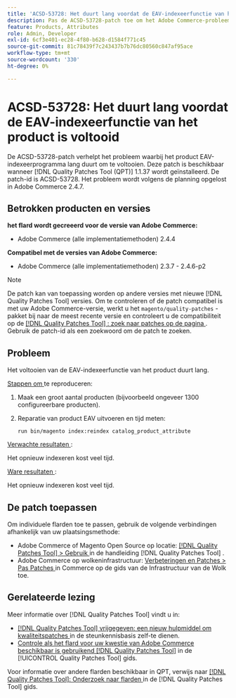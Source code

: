 ```yaml
---
title: 'ACSD-53728: Het duurt lang voordat de EAV-indexeerfunctie van het product is voltooid'
description: Pas de ACSD-53728-patch toe om het Adobe Commerce-probleem op te lossen, waarbij het voltooien van de product EAV-indexeerder veel tijd in beslag neemt.
feature: Products, Attributes
role: Admin, Developer
exl-id: 6cf3e401-ec28-4f80-b628-d1584f771c45
source-git-commit: 81c78439f7c243437b7b76dc80560c847af95ace
workflow-type: tm+mt
source-wordcount: '330'
ht-degree: 0%

---
```


# ACSD-53728: Het duurt lang voordat de EAV-indexeerfunctie van het product is voltooid

De ACSD-53728-patch verhelpt het probleem waarbij het product EAV-indexeerprogramma lang duurt om te voltooien. Deze patch is beschikbaar wanneer [!DNL Quality Patches Tool (QPT)] 1.1.37 wordt geïnstalleerd. De patch-id is ACSD-53728. Het probleem wordt volgens de planning opgelost in Adobe Commerce 2.4.7.

## Betrokken producten en versies

**het flard wordt gecreeerd voor de versie van Adobe Commerce:**

* Adobe Commerce (alle implementatiemethoden) 2.4.4

**Compatibel met de versies van Adobe Commerce:**

* Adobe Commerce (alle implementatiemethoden) 2.3.7 - 2.4.6-p2

>[!NOTE]
>
>De patch kan van toepassing worden op andere versies met nieuwe [!DNL Quality Patches Tool] versies. Om te controleren of de patch compatibel is met uw Adobe Commerce-versie, werkt u het `magento/quality-patches` -pakket bij naar de meest recente versie en controleert u de compatibiliteit op de [[!DNL Quality Patches Tool] : zoek naar patches op de pagina ](https://experienceleague.adobe.com/tools/commerce-quality-patches/index.html) . Gebruik de patch-id als een zoekwoord om de patch te zoeken.

## Probleem

Het voltooien van de EAV-indexeerfunctie van het product duurt lang.

<u> Stappen om </u> te reproduceren:

1. Maak een groot aantal producten (bijvoorbeeld ongeveer 1300 configureerbare producten).
1. Reparatie van product EAV uitvoeren en tijd meten:

   `run bin/magento index:reindex catalog_product_attribute`

<u> Verwachte resultaten </u>:

Het opnieuw indexeren kost veel tijd.

<u> Ware resultaten </u>:

Het opnieuw indexeren kost veel tijd.

## De patch toepassen

Om individuele flarden toe te passen, gebruik de volgende verbindingen afhankelijk van uw plaatsingsmethode:

* Adobe Commerce of Magento Open Source op locatie: [[!DNL Quality Patches Tool]  > Gebruik ](/help/tools/quality-patches-tool/usage.md) in de handleiding [!DNL Quality Patches Tool] .
* Adobe Commerce op wolkeninfrastructuur: [ Verbeteringen en Patches > Pas Patches ](https://experienceleague.adobe.com/docs/commerce-cloud-service/user-guide/develop/upgrade/apply-patches.html) in Commerce op de gids van de Infrastructuur van de Wolk toe.

## Gerelateerde lezing

Meer informatie over [!DNL Quality Patches Tool] vindt u in:

* [[!DNL Quality Patches Tool]  vrijgegeven: een nieuw hulpmiddel om kwaliteitspatches ](https://experienceleague.adobe.com/en/docs/commerce-knowledge-base/kb/announcements/commerce-announcements/magento-quality-patches-released-new-tool-to-self-serve-quality-patches) in de steunkennisbasis zelf-te dienen.
* [ Controle als het flard voor uw kwestie van Adobe Commerce beschikbaar is gebruikend  [!DNL Quality Patches Tool]](/help/tools/quality-patches-tool/patches-available-in-qpt/check-patch-for-magento-issue-with-magento-quality-patches.md) in de [!UICONTROL Quality Patches Tool] gids.


Voor informatie over andere flarden beschikbaar in QPT, verwijs naar [[!DNL Quality Patches Tool]: Onderzoek naar flarden ](https://experienceleague.adobe.com/tools/commerce-quality-patches/index.html) in de [!DNL Quality Patches Tool] gids.
